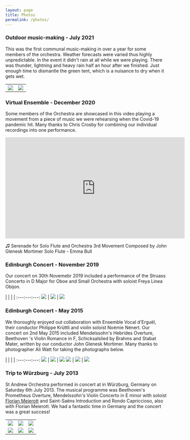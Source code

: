 ```yaml
---
layout: page
title: Photos
permalink: /photos/
---
```


### Outdoor music-making - July 2021

This was the first communal music-making in over a year for some
members of the orchestra.  Weather forecasts were varied thus highly
unpredictable. In the event it didn't rain at all while we were
playing.  There was thunder, lightning and heavy rain half an hour
after we finished.  Just enough time to dismantle the green tent,
which is a nuisance to dry when it gets wet.

|   |  |
:---:|:----:
![](/images/assets/p1040203.jpg) | ![](/images/assets/p1040210.jpg)

### Virtual Ensemble - December 2020
Some members of the Orchestra are showcased in this video playing
a movement from a piece of music we were rehearsing when the Covid-19
pandemic hit.  Many thanks to Chris Crosby for combining our
individual recordings into one performance.

<iframe width="560" height="315" src="https://www.youtube.com/embed/YfJDKUy9wgQ" title="YouTube video player" frameborder="0" allow="accelerometer; autoplay; clipboard-write; encrypted-media; gyroscope; picture-in-picture; web-share" allowfullscreen></iframe>

♫  Serenade for Solo Flute and Orchestra
   3rd Movement
   Composed by John Glenesk Mortimer
   Solo Flute - Emma Bull

### Edinburgh Concert - November 2019

Our concert on 30th Novemebr 2019 included a performance of the
Struass Concerto in D Major for Oboe and Small Orchestra with soloist
Freya Linea Obijon.

|   |   |   |
:---:---:---:
![](/images/assets/img-1883.jpg) | ![](/images/assets/img-1891.jpg) | ![](/images/assets/img-1917.jpg)

### Edinburgh Concert - May 2015

We thoroughly enjoyed out collaboration with Ensemble Vocal d'Erguël,
their conductor Philippe Krüttli and violin soloist Noémie Nénert.
Our concert on 2nd May 2015 included Mendelssohn's Hebrides Overture,
Beethoven 's Violin Romance in F, Schicksalslied by Brahms and
Stabat Mater, written by our conductor John Glenesk Mortimer.  Many
thanks to photographer Ali Watt for taking the photographs below.

|   |   |   |
:---:---:---:
![](/images/assets/rehearsal.jpeg) | ![](/images/assets/choir_rehearsal.jpeg) | ![](/images/assets/violins.jpeg)
![](/images/assets/philippe.jpeg) | ![](/images/assets/choir.jpeg) | ![](/images/assets/joint_rehearsal.jpeg)

### Trip to Würzburg - July 2013

St Andrew Orchestra performed in concert at in Würzburg, Germany
on Saturday 6th July 2013. The musical programme was Beethoven's
Prometheus Overture, Mendelssohn's Violin Concerto in E minor with
soloist [Florian Meierott](https://www.meierott.de/) and Saint-Saëns 
Introduction and Rondo Capriccioso, also with Florian Meierott.  We
had a fantastic time in Germany and the concert was a great success!

<table border="0">
<tr>
<td>
<img src="/images/assets/frank.jpeg">
</td>
<td>
<img src="/images/assets/church.jpeg">
</td>
<td>
<img src="/images/assets/altar.jpeg">
</td>
</tr>
<tr>
<td>
<img src="/images/assets/chairs.jpeg">
</td>
<td>
<img src="/images/assets/ger_cellos.jpeg">
</td>
<td>
<img src="/images/assets/ger_singer.jpeg">
</td>
</tr>
</table>

